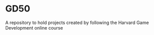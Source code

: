 # GD50
A repository to hold projects created by following the Harvard Game Development online course
